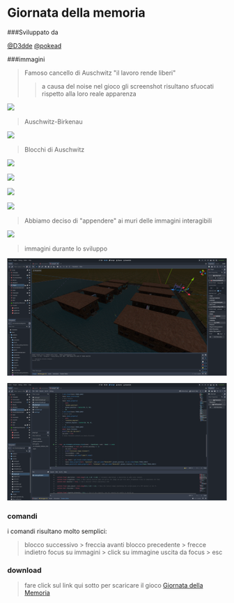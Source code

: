# Giornata della memoria


###Sviluppato da

[@D3dde](https://github.com/D3dde)
[@pokead](https://github.com/pokead)

###immagini


> Famoso cancello di Auschwitz "il lavoro rende liberi"
>> a causa del noise nel gioco gli screenshot risultano sfuocati rispetto alla loro reale apparenza

![](https://github.com/D3dde/giornataDellaMemoria/blob/main/2025-06-04-225046_hyprshot.png?raw=true)

> Auschwitz-Birkenau

![](https://github.com/D3dde/giornataDellaMemoria/blob/main/2025-06-04-225021_hyprshot.png?raw=true)

> Blocchi di Auschwitz

![](https://github.com/D3dde/giornataDellaMemoria/blob/main/2025-06-04-225210_hyprshot.png?raw=true)

![](https://github.com/D3dde/giornataDellaMemoria/blob/main/2025-06-04-225220_hyprshot.png?raw=true)

![](https://github.com/D3dde/giornataDellaMemoria/blob/main/2025-06-04-225237_hyprshot.png?raw=true)

![](https://github.com/D3dde/giornataDellaMemoria/blob/main/2025-06-04-225245_hyprshot.png?raw=true)


> Abbiamo deciso di "appendere" ai muri delle immagini interagibili

![](https://github.com/D3dde/giornataDellaMemoria/blob/main/2025-06-04-225254_hyprshot.png?raw=true)

> immagini durante lo sviluppo

![](https://github.com/D3dde/giornataDellaMemoria/blob/main/2025-06-04-225654_hyprshot.png?raw=true)

![](https://github.com/D3dde/giornataDellaMemoria/blob/main/2025-06-04-232438_hyprshot.png?raw=true)


### comandi

i comandi risultano molto semplici:

>blocco successivo > freccia avanti
>blocco precedente > frecce indietro
>focus su immagini > click su immagine
>uscita da focus > esc

### download

> fare click sul link qui sotto per scaricare il gioco
[Giornata della Memoria](https://github.com/D3dde/giornataDellaMemoria/releases/download/v1.0/giornataDellaMemoria.exe)
